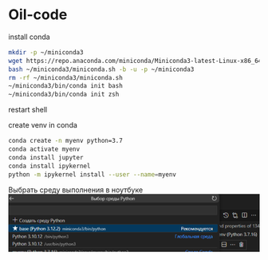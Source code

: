 # Oil-code

install conda 

```bash
mkdir -p ~/miniconda3
wget https://repo.anaconda.com/miniconda/Miniconda3-latest-Linux-x86_64.sh -O ~/miniconda3/miniconda.sh
bash ~/miniconda3/miniconda.sh -b -u -p ~/miniconda3
rm -rf ~/miniconda3/miniconda.sh
~/miniconda3/bin/conda init bash
~/miniconda3/bin/conda init zsh
```
restart shell

create venv in conda

```bash
conda create -n myenv python=3.7
conda activate myenv
conda install jupyter
conda install ipykernel
python -m ipykernel install --user --name=myenv
```

Выбрать среду выполнения в ноутбуке ![alt text](img/image.png)

